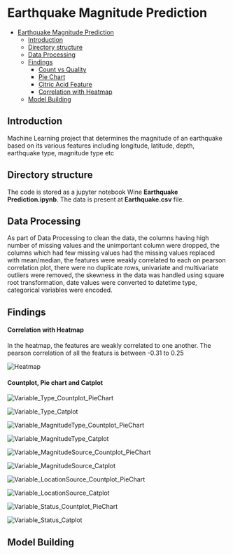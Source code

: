 # Earthquake Magnitude Prediction


- [Earthquake Magnitude Prediction](#Earthquake-Magnitude-Prediction)
  - [Introduction](#introduction)
  - [Directory structure](#directory-structure)
  - [Data Processing](#Data-Processing)
  - [Findings](#Findings)
      - [Count vs Quality](#count-vs-quality)
      - [Pie Chart](#pie-chart)
      - [Citric Acid Feature](#citric-acid-feature)
      - [Correlation with Heatmap](#correlation-with-heatmap)
  - [Model Building](#Model-Building)
  
## Introduction

Machine Learning project that determines the magnitude of an earthquake based on its various features including longitude, latitude, depth, earthquake type, magnitude type etc 

## Directory structure

The code is stored as a jupyter notebook Wine **Earthquake Prediction.ipynb**. The data is present at **Earthquake.csv** file.

## Data Processing

As part of Data Processing to clean the data, the columns having high number of missing values and the unimportant column were dropped, the columns which had few missing values had the missing values replaced with mean/median, the features were weakly correlated to each on pearson correlation plot, there were no duplicate rows, univariate and multivariate outliers were removed, the skewness in the data was handled using square root transformation, date values were converted to datetime type, categorical variables were encoded.

## Findings


#### Correlation with Heatmap

In the heatmap, the features are weakly correlated to one another. The pearson correlation of all the featurs is between -0.31 to 0.25 

![Heatmap](https://github.com/nipun1992/EarthquakeMagnitudePrediction/blob/main/heatmap.png)


#### Countplot, Pie chart and Catplot


![Variable_Type_Countplot_PieChart](https://github.com/nipun1992/EarthquakeMagnitudePrediction/blob/main/pics/Type_plot.png)

![Variable_Type_Catplot](https://github.com/nipun1992/EarthquakeMagnitudePrediction/blob/main/pics/Type_plot_catplot.png)

![Variable_MagnitudeType_Countplot_PieChart](https://github.com/nipun1992/EarthquakeMagnitudePrediction/blob/main/pics/MagnitudeType_plot.png)

![Variable_MagnitudeType_Catplot](https://github.com/nipun1992/EarthquakeMagnitudePrediction/blob/main/pics/MagnitudeType_catplot.png)

![Variable_MagnitudeSource_Countplot_PieChart](https://github.com/nipun1992/EarthquakeMagnitudePrediction/blob/main/pics/MagnitudeSource_plot.png)

![Variable_MagnitudeSource_Catplot](https://github.com/nipun1992/EarthquakeMagnitudePrediction/blob/main/pics/MagnitudeSource_catplot.png)

![Variable_LocationSource_Countplot_PieChart](https://github.com/nipun1992/EarthquakeMagnitudePrediction/blob/main/pics/LocationSource_plot.png)

![Variable_LocationSource_Catplot](https://github.com/nipun1992/EarthquakeMagnitudePrediction/blob/main/pics/LocationSource_catplot.png)

![Variable_Status_Countplot_PieChart](https://github.com/nipun1992/EarthquakeMagnitudePrediction/blob/main/pics/Status_plot.png)

![Variable_Status_Catplot](https://github.com/nipun1992/EarthquakeMagnitudePrediction/blob/main/pics/Status_catplot.png)



## Model Building

